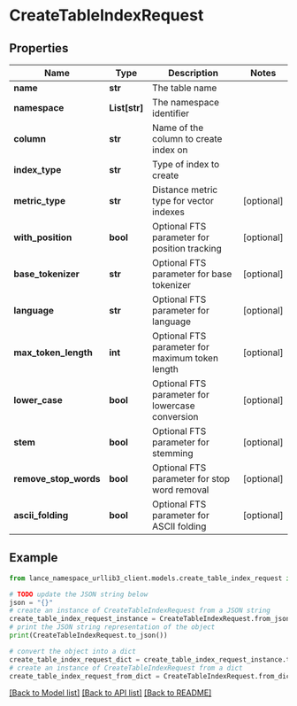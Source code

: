 # CreateTableIndexRequest


## Properties

Name | Type | Description | Notes
------------ | ------------- | ------------- | -------------
**name** | **str** | The table name | 
**namespace** | **List[str]** | The namespace identifier | 
**column** | **str** | Name of the column to create index on | 
**index_type** | **str** | Type of index to create | 
**metric_type** | **str** | Distance metric type for vector indexes | [optional] 
**with_position** | **bool** | Optional FTS parameter for position tracking | [optional] 
**base_tokenizer** | **str** | Optional FTS parameter for base tokenizer | [optional] 
**language** | **str** | Optional FTS parameter for language | [optional] 
**max_token_length** | **int** | Optional FTS parameter for maximum token length | [optional] 
**lower_case** | **bool** | Optional FTS parameter for lowercase conversion | [optional] 
**stem** | **bool** | Optional FTS parameter for stemming | [optional] 
**remove_stop_words** | **bool** | Optional FTS parameter for stop word removal | [optional] 
**ascii_folding** | **bool** | Optional FTS parameter for ASCII folding | [optional] 

## Example

```python
from lance_namespace_urllib3_client.models.create_table_index_request import CreateTableIndexRequest

# TODO update the JSON string below
json = "{}"
# create an instance of CreateTableIndexRequest from a JSON string
create_table_index_request_instance = CreateTableIndexRequest.from_json(json)
# print the JSON string representation of the object
print(CreateTableIndexRequest.to_json())

# convert the object into a dict
create_table_index_request_dict = create_table_index_request_instance.to_dict()
# create an instance of CreateTableIndexRequest from a dict
create_table_index_request_from_dict = CreateTableIndexRequest.from_dict(create_table_index_request_dict)
```
[[Back to Model list]](../README.md#documentation-for-models) [[Back to API list]](../README.md#documentation-for-api-endpoints) [[Back to README]](../README.md)


